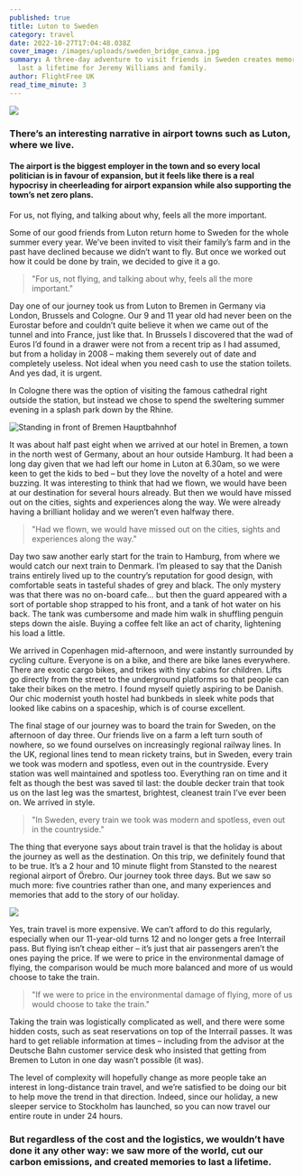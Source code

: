 ```yaml
---
published: true
title: Luton to Sweden
category: travel
date: 2022-10-27T17:04:48.038Z
cover_image: /images/uploads/sweden_bridge_canva.jpg
summary: A three-day adventure to visit friends in Sweden creates memories to
  last a lifetime for Jeremy Williams and family.
author: FlightFree UK
read_time_minute: 3
---
```

![](/images/uploads/jeremy-williams-eurostar.jpeg)

### There’s an interesting narrative in airport towns such as Luton, where we live.

#### The airport is the biggest employer in the town and so every local politician is in favour of expansion, but it feels like there is a real hypocrisy in cheerleading for airport expansion while also supporting the town’s net zero plans.

For us, not flying, and talking about why, feels all the more important.

Some of our good friends from Luton return home to Sweden for the whole summer every year. We’ve been invited to visit their family’s farm and in the past have declined because we didn’t want to fly. But once we worked out how it could be done by train, we decided to give it a go.

> "For us, not flying, and talking about why, feels all the more important."

Day one of our journey took us from Luton to Bremen in Germany via London, Brussels and Cologne. Our 9 and 11 year old had never been on the Eurostar before and couldn’t quite believe it when we came out of the tunnel and into France, just like that. In Brussels I discovered that the wad of Euros I’d found in a drawer were not from a recent trip as I had assumed, but from a holiday in 2008 – making them severely out of date and completely useless. Not ideal when you need cash to use the station toilets. And yes dad, it is urgent. 

In Cologne there was the option of visiting the famous cathedral right outside the station, but instead we chose to spend the sweltering summer evening in a splash park down by the Rhine. 

![Standing in front of Bremen Hauptbahnhof](/images/uploads/jeremy-williams-germany.jpg "Bremen Hauptbahnhof")

It was about half past eight when we arrived at our hotel in Bremen, a town in the north west of Germany, about an hour outside Hamburg. It had been a long day given that we had left our home in Luton at 6.30am, so we were keen to get the kids to bed – but they love the novelty of a hotel and were buzzing. It was interesting to think that had we flown, we would have been at our destination for several hours already. But then we would have missed out on the cities, sights and experiences along the way. We were already having a brilliant holiday and we weren’t even halfway there.

> "Had we flown, we would have missed out on the cities, sights and experiences along the way."

Day two saw another early start for the train to Hamburg, from where we would catch our next train to Denmark. I’m pleased to say that the Danish trains entirely lived up to the country’s reputation for good design, with comfortable seats in tasteful shades of grey and black. The only mystery was that there was no on-board cafe… but then the guard appeared with a sort of portable shop strapped to his front, and a tank of hot water on his back. The tank was cumbersome and made him walk in shuffling penguin steps down the aisle. Buying a coffee felt like an act of charity, lightening his load a little. 

We arrived in Copenhagen mid-afternoon, and were instantly surrounded by cycling culture. Everyone is on a bike, and there are bike lanes everywhere. There are exotic cargo bikes, and trikes with tiny cabins for children. Lifts go directly from the street to the underground platforms so that people can take their bikes on the metro. I found myself quietly aspiring to be Danish. Our chic modernist youth hostel had bunkbeds in sleek white pods that looked like cabins on a spaceship, which is of course excellent.

The final stage of our journey was to board the train for Sweden, on the afternoon of day three. Our friends live on a farm a left turn south of nowhere, so we found ourselves on increasingly regional railway lines. In the UK, regional lines tend to mean rickety trains, but in Sweden, every train we took was modern and spotless, even out in the countryside. Every station was well maintained and spotless too. Everything ran on time and it felt as though the best was saved til last: the double decker train that took us on the last leg was the smartest, brightest, cleanest train I’ve ever been on. We arrived in style. 

> "In Sweden, every train we took was modern and spotless, even out in the countryside."

The thing that everyone says about train travel is that the holiday is about the journey as well as the destination. On this trip, we definitely found that to be true. It’s a 2 hour and 10 minute flight from Stansted to the nearest regional airport of Örebro. Our journey took three days. But we saw so much more: five countries rather than one, and many experiences and memories that add to the story of our holiday.

![](/images/uploads/jeremy-williams-train.jpg)

Yes, train travel is more expensive. We can’t afford to do this regularly, especially when our 11-year-old turns 12 and no longer gets a free Interrail pass. But flying isn’t cheap either – it’s just that air passengers aren’t the ones paying the price. If we were to price in the environmental damage of flying, the comparison would be much more balanced and more of us would choose to take the train.

> "If we were to price in the environmental damage of flying, more of us would choose to take the train."

Taking the train was logistically complicated as well, and there were some hidden costs, such as seat reservations on top of the Interrail passes. It was hard to get reliable information at times – including from the advisor at the Deutsche Bahn customer service desk who insisted that getting from Bremen to Luton in one day wasn’t possible (it was).

The level of complexity will hopefully change as more people take an interest in long-distance train travel, and we’re satisfied to be doing our bit to help move the trend in that direction. Indeed, since our holiday, a new sleeper service to Stockholm has launched, so you can now travel our entire route in under 24 hours. 

### But regardless of the cost and the logistics, we wouldn’t have done it any other way: we saw more of the world, cut our carbon emissions, and created memories to last a lifetime.